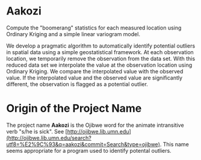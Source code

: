 # Aakozi

Compute the "boomerang" statistics for each measured location using Ordinary Kriging and a simple linear variogram model.

We develop a pragmatic algorithm to automatically identify potential outliers in spatial data using a simple geostatistical framework. At each observation location, we temporarily remove the observation from the data set. With this reduced data set we interpolate the value at the observation location using Ordinary Kriging. We compare the interpolated value with the observed value. If the interpolated value and the observed value are significantly different, the observation is flagged as a potential outlier.

# Origin of the Project Name

The project name __Aakozi__ is the Ojibwe word for the animate intransitive verb "s/he is sick". See [http://ojibwe.lib.umn.edu](http://ojibwe.lib.umn.edu/search?utf8=%E2%9C%93&q=aakozi&commit=Search&type=ojibwe). This name seems appropriate for a program used to identify potental outliers.

